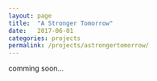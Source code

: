 ```yaml
---
layout: page
title:  "A Stronger Tomorrow"
date:   2017-06-01
categories: projects
permalink: /projects/astrongertomorrow/
---
```

comming soon...
